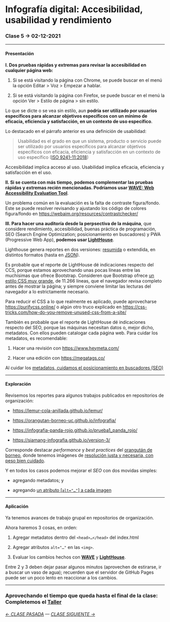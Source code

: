 # Infografía digital: Accesibilidad, usabilidad y rendimiento

### Clase 5 → 02-12-2021

- - - - - - - 

#### Presentación

**I. Dos pruebas rápidas y extremas para revisar la accesibilidad en cualquier página web:**

1. Si se está visitando la página con Chrome, se puede buscar en el menú la opción Editar > Voz > Empezar a hablar.

2. Si se está visitando la página con Firefox, se puede buscar en el menú la opción Ver > Estilo de página > sin estilo.

Lo que se dicte o se vea sin estilo, aun **podría ser utilizado por usuarios específicos para alcanzar objetivos específicos con un mínimo de eficacia, eficiencia y satisfacción, en un contexto de uso específico**.

Lo destacado en el párrafo anterior es una definición de usabilidad: 

> Usabilidad es el grado en que un sistema, producto o servicio puede ser utilizado por usuarios específicos para alcanzar objetivos específicos con eficacia, eficiencia y satisfacción en un contexto de uso específico ([ISO 9241-11:2018](https://www.iso.org/obp/ui/#iso:std:iso:9241:-11:ed-2:v1:en))

Accesibilidad implica acceso al uso. Usabilidad implica eficacia, eficiencia y satisfacción en el uso.

**II. Si se cuenta con más tiempo, podemos complementar las pruebas rápidas y extremas recién mencionadas. Podríamos usar [WAVE: Web Accessibility Evaluation Tool](https://wave.webaim.org/)**.

Un problema común en la evaluación es la falta de contraste figura/fondo. Este se puede resolver revisando y ajustando los código de colores figura/fondo en https://webaim.org/resources/contrastchecker/

**III. Para hacer una auditoría desde la perpsectiva de la máquina**, que considere rendimiento, accesibilidad, buenas práctica de programación, SEO (Search Engine Optimization; posicionamiento en buscadores) y PWA (Progressive Web App), **podemos usar [LightHouse](https://developers.google.com/web/tools/lighthouse?hl=es)**.

Lighthouse genera reportes en dos versiones: [resumida](https://github.com/profesorfaco/infografia/tree/main/clase-5/reportes) o extendida, en distintos formatos (hasta en [JSON](https://www.json.org/json-es.html)).

Es probable que el reporte de LightHouse dé indicaciones respecto del CCS, porque estamos aprovechando unas pocas líneas entre las muchísimas que ofrece Bootstrap. Consideren que Bootstrap ofrece [un estilo CSS muy grande](https://cdn.jsdelivr.net/npm/bootstrap@5.1.3/dist/css/bootstrap.css), de 11.266 líneas, que el navegador revisa completo antes de mostrar la página; y siempre conviene limitar las lecturas del navegador a lo estrictamente necesario. 

Para reducir el CSS a lo que realmente es aplicado, puede aprovecharse https://purifycss.online/ o algún otro truco explicado en https://css-tricks.com/how-do-you-remove-unused-css-from-a-site/

También es probable que el reporte de LightHouse dé indicaciones respecto del SEO, porque las máquinas necesitan datos o, mejor dicho, metadatos. Con ellos pueden catalogar cada página web. Para cuidar los metadatos, es recomendable:

1. Hacer una revisión con https://www.heymeta.com/

2. Hacer una edición con https://megatags.co/ 

Al cuidar los [metadatos, cuidamos el posicionamiento en buscadores (SEO)](https://developers.google.com/search/docs/advanced/crawling/special-tags?hl=es)

- - - - - - - 

#### Exploración

Revisemos los reportes para algunos trabajos publicados en repositorios de organización:

- https://lemur-cola-anillada.github.io/lemur/

- https://orangutan-borneo-uc.github.io/infografia/

- https://infografia-panda-rojo.github.io/prueba1_panda_rojo/

- https://siamang-infografia.github.io/version-3/

Corresponde destacar *performance* y *best practices* del [orangután de borneo](https://github.com/profesorfaco/infografia/blob/main/clase-5/reportes/orangutan_de_borneo.pdf), donde tenemos imágenes de [resolución justa y necesaria, con peso bien cuidado](https://github.com/profesorfaco/infografia/blob/main/clase-2/README.md#importante).

Y en todos los casos podemos mejorar el *SEO* con dos movidas simples: 

- agregando metadatos; y
 
- agregando [un atributo [`alt="…"`] a cada imagen](https://www.w3.org/QA/Tips/altAttribute.html.es)

- - - - - - - 

#### Aplicación

Ya tenemos avances de trabajo grupal en repositorios de organización.

Ahora haremos 3 cosas, en orden: 

1) Agregar metadatos dentro del `<head>…</head>` del index.html

2) Agregar atributos `alt="…"` en las `<img>`.

3) Evaluar los cambios hechos con **[WAVE](https://wave.webaim.org/)** y **[LightHouse](https://developers.google.com/web/tools/lighthouse?hl=es)**.

Entre 2 y 3 deben dejar pasar algunos minutos (aprovechen de estirarse, ir a buscar un vaso de agua); recuerden que el servidor de GitHub Pages puede ser un poco lento en reaccionar a los cambios.

- - - - - - - -

### Aprovechando el tiempo que queda hasta el final de la clase: Completemos el [Taller](https://github.com/profesorfaco/infografia/tree/main/taller)

###### [← CLASE PASADA](https://github.com/profesorfaco/infografia/tree/main/clase-4) — [CLASE SIGUIENTE →](https://github.com/profesorfaco/infografia/tree/main/clase-6) 
